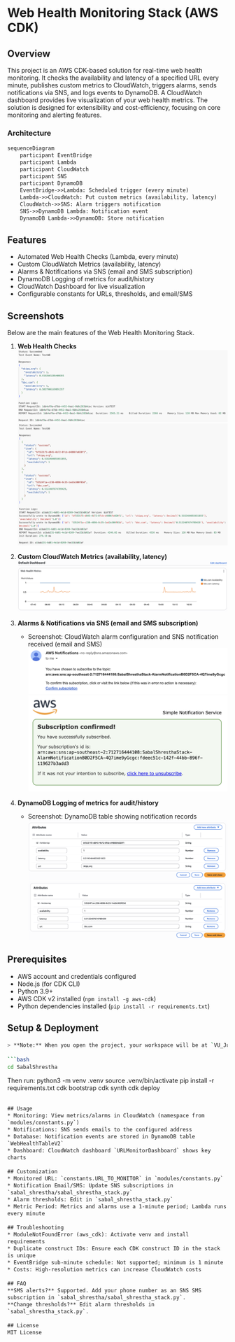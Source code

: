 # Web Health Monitoring Stack (AWS CDK)

## Overview
This project is an AWS CDK-based solution for real-time web health monitoring. It checks the availability and latency of a specified URL every minute, publishes custom metrics to CloudWatch, triggers alarms, sends notifications via SNS, and logs events to DynamoDB. A CloudWatch dashboard provides live visualization of your web health metrics. The solution is designed for extensibility and cost-efficiency, focusing on core monitoring and alerting features.

### Architecture
```
sequenceDiagram
	participant EventBridge
	participant Lambda
	participant CloudWatch
	participant SNS
	participant DynamoDB
	EventBridge->>Lambda: Scheduled trigger (every minute)
	Lambda->>CloudWatch: Put custom metrics (availability, latency)
	CloudWatch->>SNS: Alarm triggers notification
	SNS->>DynamoDB Lambda: Notification event
	DynamoDB Lambda->>DynamoDB: Store notification
```

## Features
- Automated Web Health Checks (Lambda, every minute)
- Custom CloudWatch Metrics (availability, latency)
- Alarms & Notifications via SNS (email and SMS subscription)
- DynamoDB Logging of metrics for audit/history
- CloudWatch Dashboard for live visualization
- Configurable constants for URLs, thresholds, and email/SMS

## Screenshots

Below are the main features of the Web Health Monitoring Stack.

1. **Web Health Checks**
	![WebHealth Lambda Output](<ScreenShots/WebHealthLambda Output.png>)
	![DBLambda Output](<ScreenShots/DBLambda Output.png>)

2. **Custom CloudWatch Metrics (availability, latency)**
	![Default Dashboard](<ScreenShots/Default Dashboard.png>)

3. **Alarms & Notifications via SNS (email and SMS subscription)**
	- Screenshot: CloudWatch alarm configuration and SNS notification received (email and SMS)
	![Alarm Confirmation](<ScreenShots/Alarm Subscription Confirmation Email.png>)
	![Alarm Confirmed](<ScreenShots/Alarm Subscription Confirmed Email.png>)

4. **DynamoDB Logging of metrics for audit/history**
	- Screenshot: DynamoDB table showing notification records
	![DynamoDB Table 1](<ScreenShots/DynamoDB Table URL 1.png>)
	![DynamoDB Table 2](<ScreenShots/DynamoDB Table URL 2.png>)


## Prerequisites
* AWS account and credentials configured
* Node.js (for CDK CLI)
* Python 3.9+
* AWS CDK v2 installed (`npm install -g aws-cdk`)
* Python dependencies installed (`pip install -r requirements.txt`)

## Setup & Deployment
```bash
> **Note:** When you open the project, your workspace will be at `VU_July2025`. For all terminal commands (setup, deployment, etc.), make sure your terminal is in the `SabalShrestha` directory:

```bash
cd SabalShrestha
```

Then run:
python3 -m venv .venv
source .venv/bin/activate
pip install -r requirements.txt
cdk bootstrap
cdk synth
cdk deploy
```

## Usage
* Monitoring: View metrics/alarms in CloudWatch (namespace from `modules/constants.py`)
* Notifications: SNS sends emails to the configured address
* Database: Notification events are stored in DynamoDB table `WebHealthTableV2`
* Dashboard: CloudWatch dashboard `URLMonitorDashboard` shows key charts

## Customization
* Monitored URL: `constants.URL_TO_MONITOR` in `modules/constants.py`
* Notification Email/SMS: Update SNS subscriptions in `sabal_shrestha/sabal_shrestha_stack.py`
* Alarm thresholds: Edit in `sabal_shrestha_stack.py`
* Metric Period: Metrics and alarms use a 1-minute period; Lambda runs every minute

## Troubleshooting
* ModuleNotFoundError (aws_cdk): Activate venv and install requirements
* Duplicate construct IDs: Ensure each CDK construct ID in the stack is unique
* EventBridge sub-minute schedule: Not supported; minimum is 1 minute
* Costs: High-resolution metrics can increase CloudWatch costs

## FAQ
**SMS alerts?** Supported. Add your phone number as an SNS SMS subscription in `sabal_shrestha/sabal_shrestha_stack.py`.
**Change thresholds?** Edit alarm thresholds in `sabal_shrestha_stack.py`.

## License
MIT License


